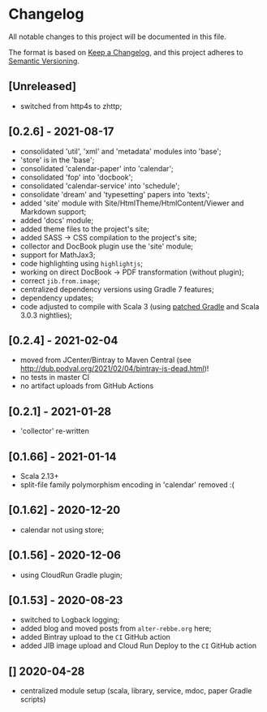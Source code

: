 # Changelog
All notable changes to this project will be documented in this file.

The format is based on [Keep a Changelog](https://keepachangelog.com/en/1.0.0/),
and this project adheres to [Semantic Versioning](https://semver.org/spec/v2.0.0.html).

## [Unreleased]
- switched from http4s to zhttp;

## [0.2.6] - 2021-08-17
- consolidated 'util', 'xml' and 'metadata' modules into 'base';
- 'store' is in the 'base';
- consolidated 'calendar-paper' into 'calendar';
- consolidated 'fop' into 'docbook';
- consolidated 'calendar-service' into 'schedule';  
- consolidate 'dream' and 'typesetting' papers into 'texts';
- added 'site' module with Site/HtmlTheme/HtmlContent/Viewer and Markdown support;
- added 'docs' module;
- added theme files to the project's site;
- added SASS -> CSS compilation to the project's site;
- collector and DocBook plugin use the 'site' module;
- support for MathJax3;
- code highlighting using `highlightjs`;
- working on direct DocBook -> PDF transformation (without plugin);
- correct `jib.from.image`;
- centralized dependency versions using Gradle 7 features;
- dependency updates;
- code adjusted to compile with Scala 3 (using 
  [patched Gradle](https://github.com/gradle/gradle/pull/18001) and Scala 3.0.3 nightlies);

## [0.2.4] - 2021-02-04
- moved from JCenter/Bintray to Maven Central (see http://dub.podval.org/2021/02/04/bintray-is-dead.html)!
- no tests in master CI
- no artifact uploads from GitHub Actions

## [0.2.1] - 2021-01-28
- 'collector' re-written

## [0.1.66] - 2021-01-14
- Scala 2.13+
- split-file family polymorphism encoding in 'calendar' removed :(

## [0.1.62] - 2020-12-20
- calendar not using store;

## [0.1.56] - 2020-12-06
- using CloudRun Gradle plugin;

## [0.1.53] - 2020-08-23
- switched to Logback logging;
- added blog and moved posts from `alter-rebbe.org` here;
- added Bintray upload to the `CI` GitHub action
- added JIB image upload and Cloud Run Deploy to the `CI` GitHub action 

## [] 2020-04-28
- centralized module setup (scala, library, service, mdoc, paper Gradle scripts)

